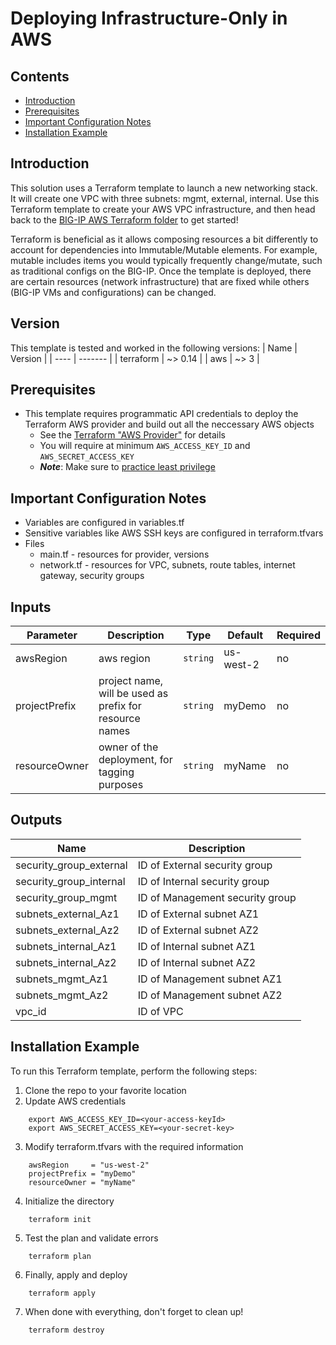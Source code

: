 # Deploying Infrastructure-Only in AWS

## Contents

- [Introduction](#introduction)
- [Prerequisites](#prerequisites)
- [Important Configuration Notes](#important-configuration-notes)
- [Installation Example](#installation-example)

## Introduction

This solution uses a Terraform template to launch a new networking stack. It will create one VPC with three subnets: mgmt, external, internal. Use this Terraform template to create your AWS VPC infrastructure, and then head back to the [BIG-IP AWS Terraform folder](../) to get started!

Terraform is beneficial as it allows composing resources a bit differently to account for dependencies into Immutable/Mutable elements. For example, mutable includes items you would typically frequently change/mutate, such as traditional configs on the BIG-IP. Once the template is deployed, there are certain resources (network infrastructure) that are fixed while others (BIG-IP VMs and configurations) can be changed.

## Version
This template is tested and worked in the following versions:
| Name | Version |
| ---- | ------- |
| terraform | ~> 0.14 |
| aws | ~> 3 |

## Prerequisites

- This template requires programmatic API credentials to deploy the Terraform AWS provider and build out all the neccessary AWS objects
  - See the [Terraform "AWS Provider"](https://registry.terraform.io/providers/hashicorp/aws/latest/docs#authentication) for details
  - You will require at minimum `AWS_ACCESS_KEY_ID` and `AWS_SECRET_ACCESS_KEY`
  - ***Note***: Make sure to [practice least privilege](https://docs.aws.amazon.com/IAM/latest/UserGuide/best-practices.html)

## Important Configuration Notes

- Variables are configured in variables.tf
- Sensitive variables like AWS SSH keys are configured in terraform.tfvars
- Files
  - main.tf - resources for provider, versions
  - network.tf - resources for VPC, subnets, route tables, internet gateway, security groups

## Inputs

| Parameter | Description | Type | Default | Required |
| --------- | ----------- | ---- | ------- | -------- |
| awsRegion | aws region | `string` | us-west-2 | no |
| projectPrefix | project name, will be used as prefix for resource names | `string` | myDemo | no |
| resourceOwner | owner of the deployment, for tagging purposes | `string` | myName | no |

## Outputs

| Name | Description |
| ---- | ----------- |
| security_group_external | ID of External security group |
| security_group_internal | ID of Internal security group |
| security_group_mgmt | ID of Management security group |
| subnets_external_Az1 | ID of External subnet AZ1 |
| subnets_external_Az2 | ID of External subnet AZ2 |
| subnets_internal_Az1 | ID of Internal subnet AZ1 |
| subnets_internal_Az2 | ID of Internal subnet AZ2 |
| subnets_mgmt_Az1 | ID of Management subnet AZ1 |
| subnets_mgmt_Az2 | ID of Management subnet AZ2 |
| vpc_id | ID of VPC |

## Installation Example

To run this Terraform template, perform the following steps:
  1. Clone the repo to your favorite location
  2. Update AWS credentials
  ```
      export AWS_ACCESS_KEY_ID=<your-access-keyId>
      export AWS_SECRET_ACCESS_KEY=<your-secret-key>
  ```
  3. Modify terraform.tfvars with the required information
  ```
      awsRegion     = "us-west-2"
      projectPrefix = "myDemo"
      resourceOwner = "myName"
  ```
  4. Initialize the directory
  ```
      terraform init
  ```
  5. Test the plan and validate errors
  ```
      terraform plan
  ```
  6. Finally, apply and deploy
  ```
      terraform apply
  ```
  7. When done with everything, don't forget to clean up!
  ```
      terraform destroy
  ```
  
